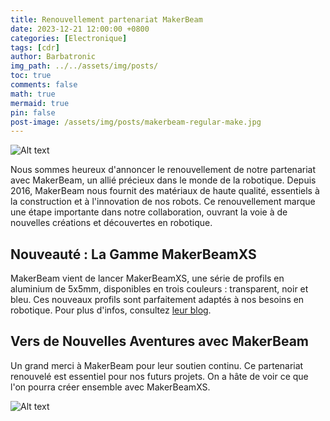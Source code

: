 ```yaml
---
title: Renouvellement partenariat MakerBeam
date: 2023-12-21 12:00:00 +0800
categories: [Electronique]
tags: [cdr]
author: Barbatronic
img_path: ../../assets/img/posts/
toc: true
comments: false
math: true
mermaid: true
pin: false
post-image: /assets/img/posts/makerbeam-regular-make.jpg
---
```

![Alt text](makerbeam-regular-make.jpg)

Nous sommes heureux d'annoncer le renouvellement de notre partenariat avec MakerBeam, un allié précieux dans le monde de la robotique. Depuis 2016, MakerBeam nous fournit des matériaux de haute qualité, essentiels à la construction et à l'innovation de nos robots. Ce renouvellement marque une étape importante dans notre collaboration, ouvrant la voie à de nouvelles créations et découvertes en robotique.

## Nouveauté : La Gamme MakerBeamXS

MakerBeam vient de lancer MakerBeamXS, une série de profils en aluminium de 5x5mm, disponibles en trois couleurs : transparent, noir et bleu. Ces nouveaux profils sont parfaitement adaptés à nos besoins en robotique. Pour plus d'infos, consultez [leur blog](https://www.makerbeam.com/blogs/makerbeam/makerbeamxs-new-product-range-available-now).

## Vers de Nouvelles Aventures avec MakerBeam

Un grand merci à MakerBeam pour leur soutien continu. Ce partenariat renouvelé est essentiel pour nos futurs projets. On a hâte de voir ce que l'on pourra créer ensemble avec MakerBeamXS.

![Alt text](makerbeamXS.png)